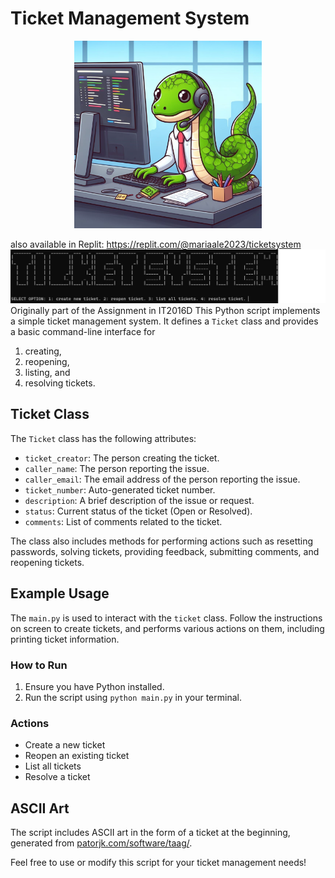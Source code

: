 # Ticket Management System

<div style="text-align:center">
  <img src="python_ticket.jpg" alt="Ticket" width="300"/>
</div>



also available in Replit:
https://replit.com/@mariaale2023/ticketsystem
![Screenshot](Screenshot.jpg)
Originally part of the Assignment in IT2016D
This Python script implements a simple ticket management system. It defines a `Ticket` class and provides a basic command-line interface for 
1. creating, 
2. reopening, 
3. listing, and 
4. resolving tickets.

## Ticket Class

The `Ticket` class has the following attributes:
- `ticket_creator`: The person creating the ticket.
- `caller_name`: The person reporting the issue.
- `caller_email`: The email address of the person reporting the issue.
- `ticket_number`: Auto-generated ticket number.
- `description`: A brief description of the issue or request.
- `status`: Current status of the ticket (Open or Resolved).
- `comments`: List of comments related to the ticket.

The class also includes methods for performing actions such as resetting passwords, solving tickets, providing feedback, submitting comments, and reopening tickets.

## Example Usage

The `main.py` is used to interact with the `ticket` class. Follow the instructions on screen to create tickets, and performs various actions on them, including printing ticket information.

### How to Run

1. Ensure you have Python installed.
2. Run the script using `python main.py` in your terminal.

### Actions
- Create a new ticket
- Reopen an existing ticket
- List all tickets
- Resolve a ticket

## ASCII Art

The script includes ASCII art in the form of a ticket at the beginning, generated from [patorjk.com/software/taag/](https://patorjk.com/software/taag/).

Feel free to use or modify this script for your ticket management needs!
